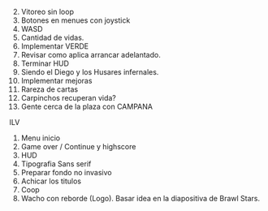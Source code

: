 2. Vitoreo sin loop
1. Botones en menues con joystick
5. WASD
3. Cantidad de vidas.
6. Implementar VERDE
10. Revisar como aplica arrancar adelantado.
8. Terminar HUD
4. Siendo el Diego y los Husares infernales.
7. Implementar mejoras
9. Rareza de cartas
11. Carpinchos recuperan vida?
12. Gente cerca de la plaza con CAMPANA


ILV
1. Menu inicio
2. Game over / Continue y highscore
3. HUD
4. Tipografia Sans serif
5. Preparar fondo no invasivo
6. Achicar los titulos
7. Coop
8. Wacho con reborde (Logo). Basar idea en la diapositiva de Brawl Stars.
